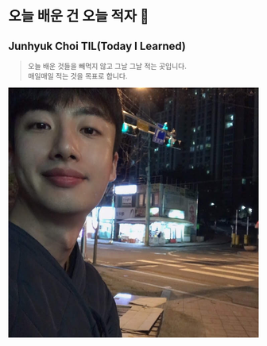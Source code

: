 # 오늘 배운 건 오늘 적자 📝 

## Junhyuk Choi TIL(Today I Learned) 


> 오늘 배운 것들을 빼먹지 않고 그날 그날 적는 곳입니다.  
> 매일매일 적는 것을 목표로 합니다.

![profile](./.vuepress/public/images/profile.jpeg)
